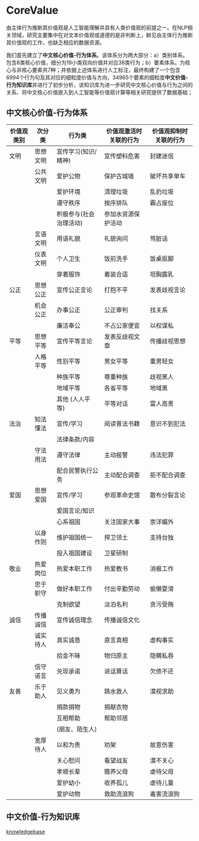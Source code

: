 # CoreValue
由主体行为推断其价值观是人工智能理解并具有人类价值观的前提之一。在NLP相关领域，研究主要集中在对文本价值观或道德的是非判断上，鲜见由主体行为推断其价值观的工作，也缺乏相应的数据资源。


我们首先建立了**中文核心价值-行为体系**。该体系分为两大部分：a）类别体系。包含8类核心价值，细分为19小类双向价值并对应38类行为；b）要素体系。为核心与非核心要素共7种；并依据上述体系进行人工标注，最终构建了一个包含6994个行为句及其对应的细粒度价值与方向，34965个要素的细粒度**中文价值-行为知识库**并进行了初步分析，该知识库为进一步研究中文核心价值与行为之间的关系、将中文核心价值嵌入到人工智能等价值观计算等相关研究提供了数据基础；

## 中文核心价值-行为体系

| 价值观类别 | 次分类  | 行为类          | 价值观激活时关联的行为 | 价值观抑制时关联的行为 |
|-------|------|--------------|-------------|-------------|
| 文明    | 思想文明 | 宣传学习(知识/精神)  | 宣传塑料危害      | 封建迷信        |
|       | 公共文明 | 爱护公物         | 保护古城墙       | 破坏共享单车      |
|       |      | 爱护环境         | 清理垃圾        | 乱扔垃圾        |
|       |      | 遵守秩序         | 按序排队        | 霸占座位        |
|       |      | 积极参与(社会治理活动) | 参加水资源保护活动   |             |
|       | 言语文明 | 用语礼貌         | 礼貌询问        | 骂脏话         |
|       | 仪表文明 | 个人卫生         | 饭前洗手        | 饭桌抠脚        |
|       |      | 穿着服饰         | 着装合适        | 坦胸露乳        |
| 公正    | 思想公正 | 宣传公正言论       | 打抱不平        | 发表歧视言论      |
|       | 机会公正 | 办事公正         | 公正审判        | 找关系         |
|       |      | 廉洁奉公         | 不占公家便宜      | 以权谋私        |
| 平等    | 思想平等 | 宣传平等言论       | 发表反歧视文章     | 传播歧视思想      |
|       | 人格平等 | 性别平等         | 男女平等        | 重男轻女        |
|       |      | 种族平等         | 尊重种族        | 歧视黑人        |
|       |      | 地域平等         | 各省平等        | 地域黑         |
|       |      | 其他 (人人平等)    | 平等对话        | 富人高贵        |
| 法治    | 知法懂法 | 宣传/学习        | 阅读普法书籍      | 意识不到犯法      |
|       |      | 法律条款/内容      |             |             |
|       | 守法用法 | 遵守法律         | 主动报警        | 违法犯罪        |
|       |      | 配合民警执行公务     | 主动配合调查      | 拒不配合调查      |
| 爱国    | 思想爱国 | 宣传/学习        | 参观革命史馆      | 散布分裂言论      |
|       |      | 爱国言论/知识      |             |             |
|       |      | 心系祖国         | 关注国家大事      | 崇洋媚外        |
|       | 以身作则 | 维护祖国统一       | 捍卫领土        | 支持台独        |
|       |      | 投入祖国建设       | 卫星研制        |             |
| 敬业    | 热爱岗位 | 热爱本职工作       | 热爱教书        | 消极工作        |
|       | 忠于职守 | 做好本职工作       | 付出辛勤劳动      | 偷懒耍滑        |
|       |      | 克制欲望         | 淡泊名利        | 贪污受贿        |
| 诚信    | 传播诚信 | 宣传诚信理念       | 传播诚信文化      |             |
|       | 诚实待人 | 真实诚恳         | 直言真相        | 虚构事实        |
|       |      | 拾金不昧         | 物归原主        | 隐瞒私吞        |
|       | 信守诺言 | 兑现承诺         | 说话算话        | 欠债不还        |
| 友善    | 乐于助人 | 见义勇为         | 跳水救人        | 漠视求助        |
|       |      | 捐款捐物         | 捐献衣物        |             |
|       |      | 互相帮助         | 帮助邻居        |             |
|       |      | (朋友、陌生人)     |             |             |
|       | 宽厚待人 | 以和为贵         | 劝架          | 故意伤害        |
|       |      | 关心慰问         | 看望战友        | 漠不关心        |
|       |      | 孝顺长辈         | 赡养父母        | 虐待父母        |
|       |      | 爱护幼小         | 收养孤儿        | 虐待儿童        |
|       |      | 爱护动物         | 救助流浪狗       | 毒害流浪狗       |


## 中文价值-行为知识库
[knowledgebase]()
